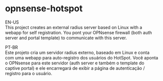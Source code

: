 # opnsense-hotspot
EN-US  
This project creates an external radius server based on Linux with a webapp for self registration. You pont your OPNsense firewall (both auth server and portal template) to communicate with this server.   

PT-BR  
Este projeto cria um servidor radius externo, baseado em Linux e conta com uma webapp para auto-registro dos usuários do HotSpot. Você aponta o OPNsense para este servidor (auth server e também o template do captive portal) e ele encarregará de exibir a página de autenticação / registro para o usuário.  


